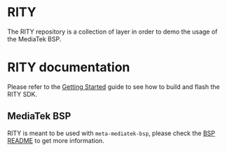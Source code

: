 # RITY

The RITY repository is a collection of layer in order to demo the usage of the
MediaTek BSP.

# RITY documentation

Please refer to the
[Getting Started](https://mediatek.gitlab.io/aiot/rity/meta-rity/getting-started.html)
guide to see how to build and flash the RITY SDK.

## MediaTek BSP

RITY is meant to be used with `meta-mediatek-bsp`, please check the [BSP README](https://gitlab.com/mediatek/aiot/rity/meta-mediatek-bsp/-/blob/HEAD/README.md) to get more information.
